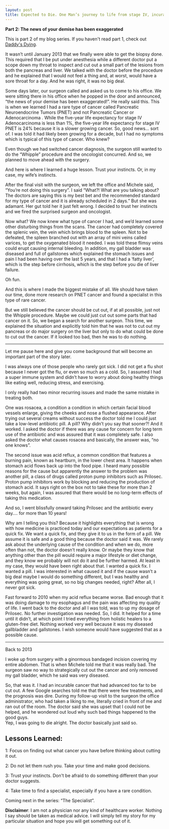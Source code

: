 ```yaml
---
layout: post
title: Expected to Die. One Man’s journey to life from stage IV, incurable cancer
---
```


**Part 2: The news of your demise has been exaggerated** 

This is part 2 of my blog series.  If you haven't read part 1, check out [Daddy's Dying](https://expectedtodie.com/expectedtodie-part1).

It wasn’t until January 2013 that we finally were able to get the biopsy done.   This required that I be put under anesthesia while a different doctor put a scope down my throat to inspect and cut out a small part of the lesions from both the pancreas and liver.  We talked with the doctor before the procedure and he explained that I would not feel a thing and, at worst, would have a sore throat for a day.  And he was right, it was no big deal.  

Some days later, our surgeon called and asked us to come to his office.  We were sitting there in his office when he popped in the door and announced, “the news of your demise has been exaggerated!”.  He really said this.  This is when we learned I had a rare type of cancer called Pancreatic Neuroendocrine Tumors (PNET) and not Pancreatic Cancer or Adenocarcinoma .   While the five-year life expectancy for stage IV Adenocarcinoma is less than 1%, the five-year life expectancy for stage IV PNET is 24% because it is a slower growing cancer.  So, good news… sort of.   I was told it had likely been growing for a decade, but I had no symptoms which is typical of this type of cancer.  Who knew? 

Even though we had switched cancer diagnosis, the surgeon still wanted to do the “Whipple” procedure and the oncologist concurred.    And so, we planned to move ahead with the surgery.

And here is where I learned a huge lesson.  Trust your instincts.  Or, in my case, my wife’s instincts.  

After the final visit with the surgeon, we left the office and Michele said, “You’re not doing this surgery”.  I said “What?!  What are you talking about?  The doctors are saying this is my best bet and the recommended standard for my type of cancer and it is already scheduled in 2 days.”  But she was adamant.  Her gut told her it just felt wrong.   I decided to trust her instincts and we fired the surprised surgeon and oncologist.  

Now what?  We now knew what type of cancer I had, and we’d learned some other disturbing things from the scans.   The cancer had completely covered the splenic vein, the vein which brings blood to the spleen.   Not to be defeated, the spleen branched out with an array of mini veins called varices, to get the oxygenated blood it needed.  I was told these flimsy veins could erupt causing internal bleeding.  In addition, my gall bladder was diseased and full of gallstones which explained the stomach issues and pain I had been having over the last 5 years, and that I had a ‘fatty liver’, which is the step before cirrhosis, which is the step before you die of liver failure. 

Oh fun.

And this is where I made the biggest mistake of all.  We should have taken our time, done more research on PNET cancer and found a specialist in this type of rare cancer.  

But we still believed the cancer should be cut out, if at all possible, just not the Whipple procedure.  Maybe we could just cut out some parts that had cancer on it.  So, we began a search for another surgeon.   This time, we explained the situation and explicitly told him that he was not to cut out my pancreas or do major surgery on the liver but only to do what could be done to cut out the cancer.  If it looked too bad, then he was to do nothing.   

---

Let me pause here and give you come background that will become an important part of the story later.

I was always one of those people who rarely got sick.  I did not get a flu shot because I never got the flu, or even so much as a cold.  So, I assumed I had a super immune system and didn’t have to worry about doing healthy things like eating well, reducing stress, and exercising.   

I only really had two minor recurring issues and made the same mistake in treating both.  

One was rosacea, a condition a condition in which certain facial blood vessels enlarge, giving the cheeks and nose a flushed appearance.  After trying out several creams without success the doctor told me I could just take a low-level antibiotic pill.  A pill?  Why didn’t you say that sooner?!  And it worked.  I asked the doctor if there was any cause for concern for long term use of the antibiotic and was assured that it was completely safe.  I also asked the doctor what causes rosacea and basically, the answer was, “no one knows”.  

The second issue was acid reflux, a common condition that features a burning pain, known as heartburn, in the lower chest area.  It happens when stomach acid flows back up into the food pipe. I heard many possible reasons for the cause but apparently the answer to the problem was another pill, a class of drugs called proton pump inhibitors such as Prilosec.   Proton pump inhibitors work by blocking and reducing the production of stomach acid.  It says right on the box not to take these for more than 2 weeks, but again, I was assured that there would be no long-term effects of taking this medication. 

And so, I went blissfully onward taking Prilosec and the antibiotic every day…. for more than 10 years!

Why am I telling you this?  Because it highlights everything that is wrong with how medicine is practiced today and our expectations as patients for a quick fix.   We want a quick fix, and they give it to us in the form of a pill.   We assume it is safe and a good thing because the doctor said it was.   We rarely ask about the underlying cause of the condition and when we do, more often than not, the doctor doesn’t really know.  Or maybe they know that anything other than the pill would require a major lifestyle or diet change, and they know we probably will not do it and be further harmed.   At least in my case, they would have been right about that.   I wanted a quick fix.  I wanted a pill.   I was interested in what caused it and if the cause wasn’t a big deal maybe I would do something different, but I was healthy and everything was going great, so no big changes needed, right?  After all, I never got sick.  

Fast forward to 2010 when my acid reflux became worse.   Bad enough that it was doing damage to my esophagus and the pain was affecting my quality of life.   I went back to the doctor and all I was told, was to up my dosage of Prilosec.  No further investigation was needed.  So, I did.  It helped for a time until it didn’t, at which point I tried everything from holistic healers to a gluten-free diet.   Nothing worked very well because it was my diseased gallbladder and gallstones.   I wish someone would have suggested that as a possible cause.

---

Back to 2013

I woke up from surgery with a ginormous bandaged incision covering my entire abdomen.   That is when Michele told me that it was really bad.  The surgeon saw no way to strategically cut out the cancer and only removed my gall bladder, which he said was very diseased.  

So, that was it.  I had an incurable cancer that had advanced too far to be cut out.  A few Google searches told me that there were few treatments, and the prognosis was dire.  During my follow-up visit to the surgeon the office administrator, who had taken a liking to me, literally cried in front of me and ran out of the room.  The doctor said she was upset that I could not be helped, and he wondered out loud why such bad things happened to the good guys.  
Yep, I was going to die alright.  The doctor basically just said so. 

## Lessons Learned:

1: Focus on finding out what cancer you have before thinking about cutting it out.

2: Do not let them rush you.  Take your time and make good decisions.

3: Trust your instincts.  Don't be afraid to do something different than your doctor suggests.

4: Take time to find a specialist, especially if you have a rare condition.

Coming next in the series: “The Specialist”.

**Disclaimer**: I am not a physician nor any kind of healthcare worker. Nothing I say should be taken as medical advice. I will simply tell my story for my particular situation and hope you will get something out of it.
